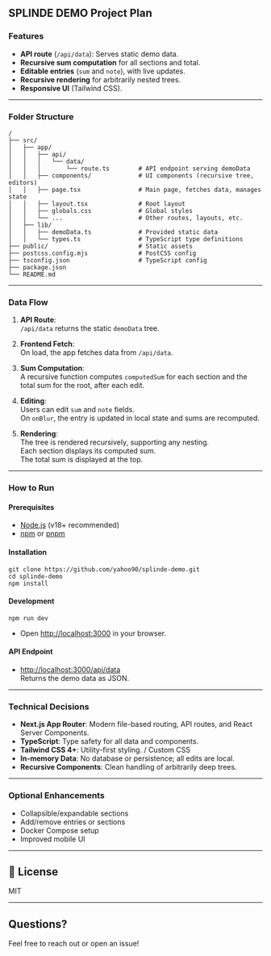 ## SPLINDE DEMO Project Plan

### Features

- **API route** (`/api/data`): Serves static demo data.
- **Recursive sum computation** for all sections and total.
- **Editable entries** (`sum` and `note`), with live updates.
- **Recursive rendering** for arbitrarily nested trees.
- **Responsive UI** (Tailwind CSS).

---

### Folder Structure

```
/
├── src/
│   ├── app/
│   │   ├── api/
│   │   │   └── data/
│   │   │       └── route.ts        # API endpoint serving demoData
│   │   ├── components/             # UI components (recursive tree, editors)
│   │   ├── page.tsx                # Main page, fetches data, manages state
│   │   ├── layout.tsx              # Root layout
│   │   ├── globals.css             # Global styles
│   │   └── ...                     # Other routes, layouts, etc.
│   ├── lib/
│   │   ├── demoData.ts             # Provided static data
│   │   └── types.ts                # TypeScript type definitions
├── public/                         # Static assets
├── postcss.config.mjs              # PostCSS config
├── tsconfig.json                   # TypeScript config
├── package.json
└── README.md
```

---

### Data Flow

1. **API Route**:  
   `/api/data` returns the static `demoData` tree.

2. **Frontend Fetch**:  
   On load, the app fetches data from `/api/data`.

3. **Sum Computation**:  
   A recursive function computes `computedSum` for each section and the total sum for the root, after each edit.

4. **Editing**:  
   Users can edit `sum` and `note` fields.  
   On `onBlur`, the entry is updated in local state and sums are recomputed.

5. **Rendering**:  
   The tree is rendered recursively, supporting any nesting.  
   Each section displays its computed sum.  
   The total sum is displayed at the top.

---

### How to Run

#### Prerequisites

- [Node.js](https://nodejs.org/) (v18+ recommended)
- [npm](https://www.npmjs.com/) or [pnpm](https://pnpm.io/)

#### Installation

```
git clone https://github.com/yahoo90/splinde-demo.git
cd splinde-demo
npm install
```

#### Development

```
npm run dev
```

- Open [http://localhost:3000](http://localhost:3000) in your browser.

#### API Endpoint

- [http://localhost:3000/api/data](http://localhost:3000/api/data)  
  Returns the demo data as JSON.

---

### Technical Decisions

- **Next.js App Router**: Modern file-based routing, API routes, and React Server Components.
- **TypeScript**: Type safety for all data and components.
- **Tailwind CSS 4+**: Utility-first styling. / Custom CSS
- **In-memory Data**: No database or persistence; all edits are local.
- **Recursive Components**: Clean handling of arbitrarily deep trees.

---

### Optional Enhancements

- Collapsible/expandable sections
- Add/remove entries or sections
- Docker Compose setup
- Improved mobile UI

---

## 📄 License

MIT

---

## Questions?

Feel free to reach out or open an issue!
```
